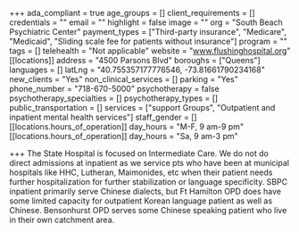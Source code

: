 +++
ada_compliant = true
age_groups = []
client_requirements = []
credentials = ""
email = ""
highlight = false
image = ""
org = "South Beach Psychiatric Center"
payment_types = ["Third-party insurance", "Medicare", "Medicaid", "Sliding scale fee for patients without insurance"]
program = ""
tags = []
telehealth = "Not applicable"
website = "www.flushinghospital.org"
[[locations]]
address = "4500 Parsons Blvd"
boroughs = ["Queens"]
languages = []
latLng = "40.755357177776546, -73.81661790234168"
new_clients = "Yes"
non_clinical_services = []
parking = "Yes"
phone_number = "718-670-5000"
psychotherapy = false
psychotherapy_specialties = []
psychotherapy_types = []
public_transportation = []
services = ["support Groups", "Outpatient and inpatient mental health services"]
staff_gender = []
[[locations.hours_of_operation]]
day_hours = "M-F, 9 am-9 pm"
[[locations.hours_of_operation]]
day_hours = "Sa, 9 am-3 pm"

+++
The State Hospital is focused on Intermediate Care. We do not do direct admissions at inpatient as we service pts who have been at municipal hospitals like HHC, Lutheran, Maimonides, etc when their patient needs further hospitalization for further stabilization or language specificity. SBPC inpatient primarily serve Chinese dialects, but Ft Hamilton OPD does have some limited capacity for outpatient Korean language patient as well as Chinese. Bensonhurst OPD serves some Chinese speaking patient who live in their own catchment area.